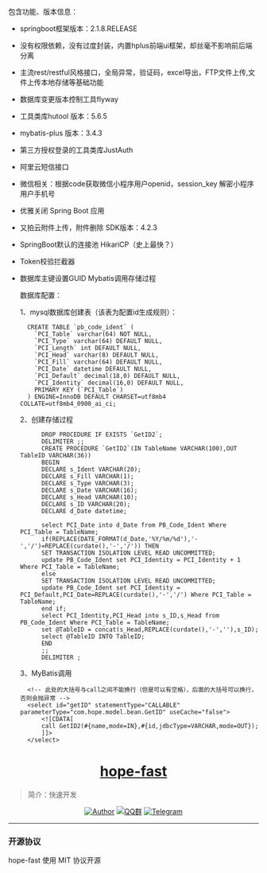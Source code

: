 包含功能、版本信息：

- springboot框架版本：2.1.8.RELEASE
- 没有权限依赖，没有过度封装，内置hplus前端ui框架，却丝毫不影响前后端分离
- 主流rest/restful风格接口，全局异常，验证码，excel导出，FTP文件上传,文件上传本地存储等基础功能
- 数据库变更版本控制工具flyway
- 工具类库hutool 版本：5.6.5
- mybatis-plus 版本：3.4.3
- 第三方授权登录的工具类库JustAuth
- 阿里云短信接口
- 微信相关：根据code获取微信小程序用户openid，session_key 解密小程序用户手机号
- 优雅关闭 Spring Boot 应用
- 又拍云附件上传，附件删除 SDK版本：4.2.3
- SpringBoot默认的连接池 HikariCP（史上最快？）
- Token校验拦截器
- 数据库主键设置GUID Mybatis调用存储过程 

    数据库配置：
    
    1、mysql数据库创建表（该表为配置id生成规则）：
    
        CREATE TABLE `pb_code_ident` (
          `PCI_Table` varchar(64) NOT NULL,
          `PCI_Type` varchar(64) DEFAULT NULL,
          `PCI_Length` int DEFAULT NULL,
          `PCI_Head` varchar(8) DEFAULT NULL,
          `PCI_Fill` varchar(64) DEFAULT NULL,
          `PCI_Date` datetime DEFAULT NULL,
          `PCI_Default` decimal(18,0) DEFAULT NULL,
          `PCI_Identity` decimal(16,0) DEFAULT NULL,
          PRIMARY KEY (`PCI_Table`)
        ) ENGINE=InnoDB DEFAULT CHARSET=utf8mb4 COLLATE=utf8mb4_0900_ai_ci;
    
    2、创建存储过程
    
            DROP PROCEDURE IF EXISTS `GetID2`;
            DELIMITER ;;
            CREATE PROCEDURE `GetID2`(IN TableName VARCHAR(100),OUT TableID VARCHAR(36))
            BEGIN
            DECLARE s_Ident VARCHAR(20);
            DECLARE s_Fill VARCHAR(1);
            DECLARE s_Type VARCHAR(3);
            DECLARE s_Date VARCHAR(16);
            DECLARE s_Head VARCHAR(10);
            DECLARE s_ID VARCHAR(20);
            DECLARE d_Date datetime;
    
            select PCI_Date into d_Date from PB_Code_Ident Where PCI_Table = TableName;
            if(REPLACE(DATE_FORMAT(d_Date,'%Y/%m/%d'),'-','/')=REPLACE(curdate(),'-','/')) THEN
            SET TRANSACTION ISOLATION LEVEL READ UNCOMMITTED;
            update PB_Code_Ident set PCI_Identity = PCI_Identity + 1 Where PCI_Table = TableName;
            else
            SET TRANSACTION ISOLATION LEVEL READ UNCOMMITTED;
            update PB_Code_Ident set PCI_Identity = PCI_Default,PCI_Date=REPLACE(curdate(),'-','/') Where PCI_Table = TableName;
            end if;
            select PCI_Identity,PCI_Head into s_ID,s_Head from PB_Code_Ident Where PCI_Table = TableName;
            set @TableID = concat(s_Head,REPLACE(curdate(),'-',''),s_ID);
            select @TableID INTO TableID;
            END
            ;;
            DELIMITER ;
    
    3、MyBatis调用
    
        <!-- 此处的大括号与call之间不能换行（但是可以有空格），后面的大括号可以换行，否则会抛异常 -->
        <select id="getID" statementType="CALLABLE" parameterType="com.hope.model.bean.GetID" useCache="false">
            <![CDATA[
            call GetID2(#{name,mode=IN},#{id,jdbcType=VARCHAR,mode=OUT});
            ]]>
        </select>
        
<h1 align="center"><a href="https://github.com/java-aodeng" target="_blank">hope-fast</a></h1>

> 简介：快速开发

<p align="center">
<a href="https://github.com/java-aodeng"><img alt="Author" src="https://img.shields.io/badge/author-%E4%BD%8E%E8%B0%83%E5%B0%8F%E7%86%8A%E7%8C%AB-blue.svg"/></a>
<a href="https://jq.qq.com/?_wv=1027&k=574chhz"><img alt="QQ群" src="https://img.shields.io/badge/chat-%E4%BD%8E%E8%B0%83%E5%B0%8F%E7%86%8A%E7%8C%ABQQ%E7%BE%A4-yellow.svg"/></a>
<a href="https://t.me/joinchat/LSsyBxVKLGEkF5MtIhg6TQ"><img alt="Telegram" src="https://img.shields.io/badge/telegram-%E4%BD%8E%E8%B0%83%E5%B0%8F%E7%86%8A%E7%8C%AB--%E5%AE%98%E6%96%B9%E9%83%A8%E8%90%BD-orange.svg"/></a>
</p>

------------------------------

### 开源协议

hope-fast 使用  MIT 协议开源
